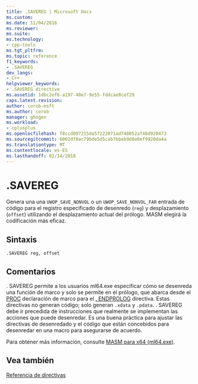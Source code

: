 ```yaml
---
title: .SAVEREG | Microsoft Docs
ms.custom: 
ms.date: 11/04/2016
ms.reviewer: 
ms.suite: 
ms.technology:
- cpp-tools
ms.tgt_pltfrm: 
ms.topic: reference
f1_keywords:
- .SAVEREG
dev_langs:
- C++
helpviewer_keywords:
- .SAVEREG directive
ms.assetid: 1dbc2ef6-a197-40e7-9e55-fddcae8cef29
caps.latest.revision: 
author: corob-msft
ms.author: corob
manager: ghogen
ms.workload:
- cplusplus
ms.openlocfilehash: f8ccd097215da57222071ad748852af46d920473
ms.sourcegitcommit: 6002df0ac79bde5d5cab7bbeb9d8e0ef9920da4a
ms.translationtype: MT
ms.contentlocale: es-ES
ms.lasthandoff: 02/14/2018
---
```

# <a name="savereg"></a>.SAVEREG
Genera una una `UWOP_SAVE_NONVOL` o un `UWOP_SAVE_NONVOL_FAR` entrada de código para el registro especificado de desenredo (`reg`) y desplazamiento (`offset`) utilizando el desplazamiento actual del prólogo. MASM elegirá la codificación más eficaz.  
  
## <a name="syntax"></a>Sintaxis  
  
```  
.SAVEREG reg, offset  
```  
  
## <a name="remarks"></a>Comentarios  
 . SAVEREG permite a los usuarios ml64.exe especificar cómo se desenreda una función de marco y solo se permite en el prólogo, que abarca desde el [PROC](../../assembler/masm/proc.md) declaración de marco para el [. ENDPROLOG](../../assembler/masm/dot-endprolog.md) directiva. Estas directivas no generan código; solo generan `.xdata` y `.pdata`. . SAVEREG debe ir precedida de instrucciones que realmente se implementan las acciones que puede desenredar. Es una buena práctica para ajustar las directivas de desenredado y el código que están concebidos para desenredar en una macro para asegurarse de acuerdo.  
  
 Para obtener más información, consulte [MASM para x64 (ml64.exe)](../../assembler/masm/masm-for-x64-ml64-exe.md).  
  
## <a name="see-also"></a>Vea también  
 [Referencia de directivas](../../assembler/masm/directives-reference.md)